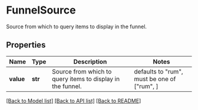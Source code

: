 # FunnelSource

Source from which to query items to display in the funnel.

## Properties

| Name      | Type    | Description                                                | Notes                                       |
| --------- | ------- | ---------------------------------------------------------- | ------------------------------------------- |
| **value** | **str** | Source from which to query items to display in the funnel. | defaults to "rum", must be one of ["rum", ] |

[[Back to Model list]](README.md#documentation-for-models) [[Back to API list]](README.md#documentation-for-api-endpoints) [[Back to README]](README.md)
